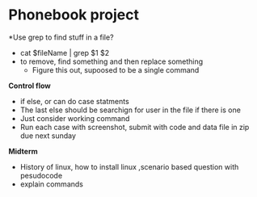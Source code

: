 # Phonebook project
*Use grep to find stuff in a file?
  * cat $fileName | grep $1 $2
* to remove, find something and then replace something
  * Figure this out, supoosed to be a single command 

**Control flow**
* if else, or can do case statments
* The last else should be searchign for user in the file if there is one
* Just consider working command
* Run each case with screenshot, submit with code and data file in zip due next sunday

**Midterm**
* History of linux, how to install linux ,scenario based question with pesudocode
* explain commands
